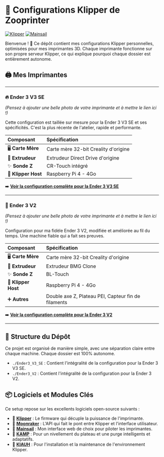 # 🤖 Configurations Klipper de Zooprinter

[![Klipper](https://img.shields.io/badge/Klipper-Firmware-blueviolet)](https://www.klipper3d.org/) [![Mainsail](https://img.shields.io/badge/UI-Mainsail-red)](https://docs.mainsail.xyz/)

Bienvenue ! 👋 Ce dépôt contient mes configurations Klipper personnelles, optimisées pour mes imprimantes 3D. Chaque imprimante fonctionne sur son propre serveur Klipper, ce qui explique pourquoi chaque dossier est entièrement autonome.

## 🖨️ Mes Imprimantes

---

### 🔥 Ender 3 V3 SE

*(Pensez à ajouter une belle photo de votre imprimante et à mettre le lien ici !)*

Cette configuration est taillée sur mesure pour la Ender 3 V3 SE et ses spécificités. C'est la plus récente de l'atelier, rapide et performante.

| Composant | Spécification |
| :--- | :--- |
| 🖥️ **Carte Mère** | Carte mère 32-bit Creality d'origine |
| 🔩 **Extrudeur** | Extrudeur Direct Drive d'origine |
| ✨ **Sonde Z** | CR-Touch intégré |
| 🤖 **Klipper Host** | Raspberry Pi 4 - 4Go |

➡️ **[Voir la configuration complète pour la Ender 3 V3 SE](./Ender3_V3_SE/)**

---

### 🔧 Ender 3 V2

*(Pensez à ajouter une belle photo de votre imprimante et à mettre le lien ici !)*

Configuration pour ma fidèle Ender 3 V2, modifiée et améliorée au fil du temps. Une machine fiable qui a fait ses preuves.

| Composant | Spécification |
| :--- | :--- |
| 🖥️ **Carte Mère** | Carte mère 32-bit Creality d'origine |
| 🔩 **Extrudeur** | Extrudeur BMG Clone |
| ✨ **Sonde Z** | BL-Touch |
| 🤖 **Klipper Host** | Raspberry Pi 4 - 4Go |
| ➕ **Autres** | Double axe Z, Plateau PEI, Capteur fin de filaments |

➡️ **[Voir la configuration complète pour la Ender 3 V2](./Ender3_V2/)**

---

## 📂 Structure du Dépôt

Ce projet est organisé de manière simple, avec une séparation claire entre chaque machine. Chaque dossier est 100% autonome.

-   `./Ender3_V3_SE` : Contient l'intégralité de la configuration pour la Ender 3 V3 SE.
-   `./Ender3_V2` : Contient l'intégralité de la configuration pour la Ender 3 V2.

## 📦 Logiciels et Modules Clés

Ce setup repose sur les excellents logiciels open-source suivants :

-   🔹 **[Klipper](https://www.klipper3d.org/)** : Le firmware qui décuple la puissance de l'imprimante.
-   🔹 **[Moonraker](https://moonraker.readthedocs.io/)** : L'API qui fait le pont entre Klipper et l'interface utilisateur.
-   🔹 **[Mainsail](https://docs.mainsail.xyz/)** : Mon interface web de choix pour piloter les imprimantes.
-   🔹 **[KAMP](https://github.com/kyleisah/Klipper-Adaptive-Meshing-Purging)** : Pour un nivellement du plateau et une purge intelligents et adaptatifs.
-   🔹 **[KIAUH](https://github.com/th33xitus/kiauh)** : Pour l'installation et la maintenance de l'environnement Klipper.
